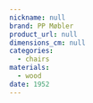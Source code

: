 ```yaml
---
nickname: null
brand: PP Møbler
product_url: null
dimensions_cm: null
categories:
  - chairs
materials:
  - wood
date: 1952
---
```


